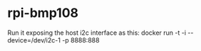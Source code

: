 # rpi-bmp108
Run it exposing the host i2c interface as this:
docker run -t -i --device=/dev/i2c-1 -p 8888:888  <image> 
